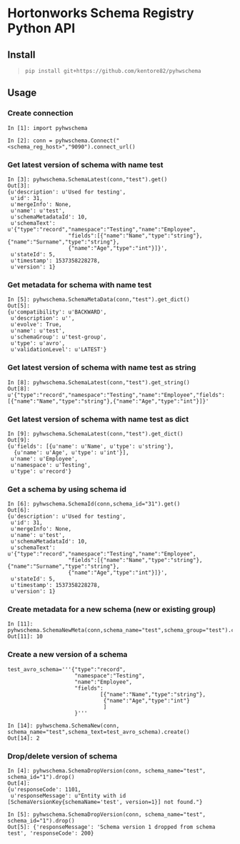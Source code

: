# Hortonworks Schema Registry Python API

## Install
> `pip install git+https://github.com/kentore82/pyhwschema`

## Usage

### Create connection
```
In [1]: import pyhwschema

In [2]: conn = pyhwschema.Connect("<schema_reg_host>","9090").connect_url()
```

### Get latest version of schema with name test
```
In [3]: pyhwschema.SchemaLatest(conn,"test").get()
Out[3]: 
{u'description': u'Used for testing',
 u'id': 31,
 u'mergeInfo': None,
 u'name': u'test',
 u'schemaMetadataId': 10,
 u'schemaText': u'{"type":"record","namespace":"Testing","name":"Employee",
                   "fields":[{"name":"Name","type":"string"},{"name":"Surname","type":"string"},
                   {"name":"Age","type":"int"}]}',
 u'stateId': 5,
 u'timestamp': 1537358228278,
 u'version': 1}
```
### Get metadata for schema with name test
```
In [5]: pyhwschema.SchemaMetaData(conn,"test").get_dict()
Out[5]: 
{u'compatibility': u'BACKWARD',
 u'description': u'',
 u'evolve': True,
 u'name': u'test',
 u'schemaGroup': u'test-group',
 u'type': u'avro',
 u'validationLevel': u'LATEST'}
```

### Get latest version of schema with name test as string
```
In [8]: pyhwschema.SchemaLatest(conn,"test").get_string()
Out[8]: u'{"type":"record","namespace":"Testing","name":"Employee","fields":
[{"name":"Name","type":"string"},{"name":"Age","type":"int"}]}'
```

### Get latest version of schema with name test as dict
```
In [9]: pyhwschema.SchemaLatest(conn,"test").get_dict()
Out[9]: 
{u'fields': [{u'name': u'Name', u'type': u'string'},
  {u'name': u'Age', u'type': u'int'}],
 u'name': u'Employee',
 u'namespace': u'Testing',
 u'type': u'record'}

```

### Get a schema by using schema id
```
In [6]: pyhwschema.SchemaId(conn,schema_id="31").get()
Out[6]: 
{u'description': u'Used for testing',
 u'id': 31,
 u'mergeInfo': None,
 u'name': u'test',
 u'schemaMetadataId': 10,
 u'schemaText': u'{"type":"record","namespace":"Testing","name":"Employee",
                   "fields":[{"name":"Name","type":"string"},{"name":"Surname","type":"string"},
                   {"name":"Age","type":"int"}]}',
 u'stateId': 5,
 u'timestamp': 1537358228278,
 u'version': 1}
```

### Create metadata for a new schema (new or existing group)
```
In [11]: pyhwschema.SchemaNewMeta(conn,schema_name="test",schema_group="test").create()
Out[11]: 10
```

### Create a new version of a schema
```
test_avro_schema='''{"type":"record",
                     "namespace":"Testing",
                     "name":"Employee",
                     "fields":
                             [{"name":"Name","type":"string"},
                              {"name":"Age","type":"int"}
                              ]
                     }'''
 
In [14]: pyhwschema.SchemaNew(conn, schema_name="test",schema_text=test_avro_schema).create()
Out[14]: 2
```

### Drop/delete version of schema
```
In [4]: pyhwschema.SchemaDropVersion(conn, schema_name="test", schema_id="1").drop()
Out[4]: 
{u'responseCode': 1101,
 u'responseMessage': u"Entity with id [SchemaVersionKey{schemaName='test', version=1}] not found."}

In [5]: pyhwschema.SchemaDropVersion(conn, schema_name="test", schema_id="1").drop()
Out[5]: {'responseMessage': 'Schema version 1 dropped from schema test', 'responseCode': 200}
```
